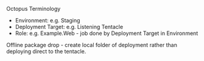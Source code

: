 Octopus Terminology

* Environment: e.g. Staging
* Deployment Target: e.g. Listening Tentacle
* Role: e.g. Example.Web - job done by Deployment Target in Environment

Offline package drop - create local folder of deployment rather than deploying direct to the tentacle.

